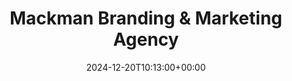 ---
date: 2024-12-20T10:13:00+00:00
title: Mackman Branding & Marketing Agency
latitude: 52.03715552651302
longitude: 0.7307864160783151
url: https://foursquare.com/v/5154156be4b006679cc7e663
category: checkin
tags:
 - work
---